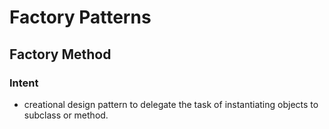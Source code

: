 # Factory Patterns

## Factory Method

### Intent
- creational design pattern to delegate the task of instantiating objects to subclass or method.